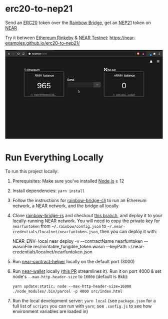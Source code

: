 erc20-to-nep21
==================

Send an [ERC20] token over the [Rainbow Bridge], get an [NEP21] token on [NEAR]

Try it between [Ethereum Rinkeby] & [NEAR Testnet]: https://near-examples.github.io/erc20-to-nep21/

![UI showing sending 10 RAIN tokens from Ethereum to NEAR. Two confirmations from MetaMask pop up at the beginning of the transaction, then a notification area shows waiting for 25 blocks to sync, then the tokens are deposited on the NEAR side and the NEAR balance increases by 10](demo.gif)

  [ERC20]: https://eips.ethereum.org/EIPS/eip-20
  [Rainbow Bridge]: https://github.com/near/rainbow-bridge
  [NEP21]: https://github.com/nearprotocol/NEPs/pull/21
  [NEAR]: https://near.org/
  [Ethereum Rinkeby]: https://support.airswap.io/en/articles/2831385-what-is-rinkeby
  [NEAR Testnet]: https://docs.near.org/docs/roles/developer/networks#testnet


Run Everything Locally
===========

To run this project locally:

1. Prerequisites: Make sure you've installed [Node.js](https://nodejs.org/en/download/package-manager/) ≥ 12

2. Install dependencies: `yarn install`

3. Follow the instructions for [rainbow-bridge-cli](https://github.com/near/rainbow-bridge-cli) to run an Ethereum network, a NEAR network, and the bridge all locally

4. Clone [rainbow-bridge-rs](https://github.com/near/rainbow-bridge-rs) and checkout [this branch](https://github.com/near/rainbow-bridge-rs/pull/8), and deploy it to your locally-running NEAR network. You will need to copy the private key for `nearfuntoken` from `~/.rainbow/config.json` to `~/.near-credentials/localnet/nearfuntoken.json`, then you can deploy it with:

      NEAR_ENV=local near deploy -v --contractName nearfuntoken --wasmFile res/mintable_fungible_token.wasm --keyPath ~/.near-credentials/localnet/nearfuntoken.json

5. Run [near-contract-helper](https://github.com/near/near-contract-helper) locally on the default port (3000)

6. Run [near-wallet](https://github.com/near/near-wallet) locally ([this PR](https://github.com/near/near-wallet/pull/861) streamlines it). Run it on port 4000 & set node's `--max-http-header-size` to `16000` (default is 8kb):

       yarn update:static; node --max-http-header-size=16000 ./node_modules/.bin/parcel -p 4000 src/index.html

7. Run the local development server: `yarn local` (see `package.json` for a full list of `scripts` you can run with `yarn`; see `.config.js` to see how environment variables are loaded in)
